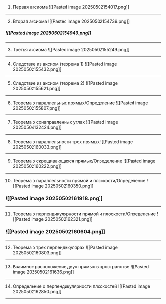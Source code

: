 1. Первая аксиома
![[Pasted image 20250502154017.png]]
---
2. Вторая аксиома
![[Pasted image 20250502154739.png]]
##### ![[Pasted image 20250502154949.png]]
---
3. Третья аксиома
![[Pasted image 20250502155249.png]]
---
4. Следствие из аксиом (теорема 1)
![[Pasted image 20250502155432.png]]
---
5. Следствие из аксиом (теорема 2)
![[Pasted image 20250502155621.png]]
---
6. Теорема о параллельных прямых/Определение
![[Pasted image 20250502155807.png]]
---
7. Теорема о сонаправленных углах
![[Pasted image 20250504132424.png]]
---
8. Теорема о параллельности трех прямых
![[Pasted image 20250502160033.png]]
---
9. Теорема о скрещивающихся прямых/Определение
![[Pasted image 20250502160222.png]]
---
10.  Теорема о параллельности прямой и плоскости/Определение
![[Pasted image 20250502160350.png]]
### ![[Pasted image 20250502161918.png]]
---
11. Теорема о перпендикулярности прямой и плоскости/Определение
![[Pasted image 20250502162321.png]]
### ![[Pasted image 20250502160604.png]]
---
12.  Теорема о трех перпендикулярах
![[Pasted image 20250502160803.png]]
---
13. Взаимное расположение двух прямых в пространстве
![[Pasted image 20250502161636.png]]
---
14. Определение о перпендикулярности плоскостей
![[Pasted image 20250502162850.png]]
---
